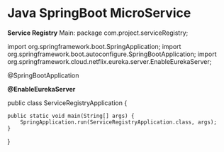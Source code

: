 # Java SpringBoot MicroService

**Service Registry**
Main:
package com.project.serviceRegistry;

import org.springframework.boot.SpringApplication;
import org.springframework.boot.autoconfigure.SpringBootApplication;
import org.springframework.cloud.netflix.eureka.server.EnableEurekaServer;

@SpringBootApplication

**@EnableEurekaServer**

public class ServiceRegistryApplication {

	public static void main(String[] args) {
		SpringApplication.run(ServiceRegistryApplication.class, args);
	}
}
